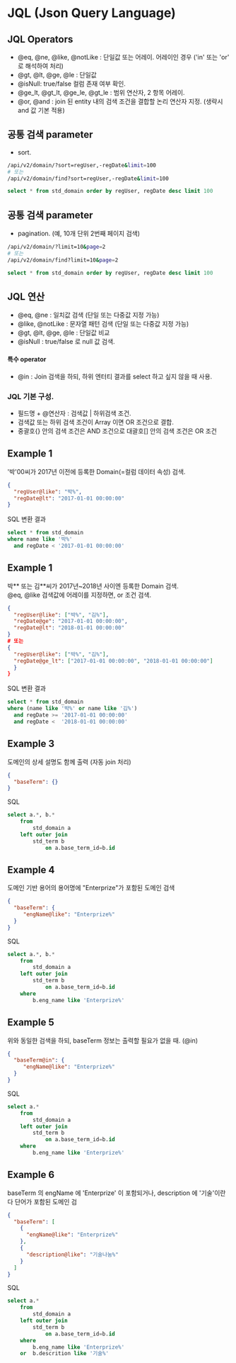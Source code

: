 # JQL (Json Query Language)

## JQL Operators
- @eq, @ne, @like, @notLike : 단일값 또는 어레이. 어레이인 경우 ('in' 또는 'or' 로 해석하여 처리)
- @gt, @lt, @ge, @le : 단일값
- @isNull: true/false 컬럼 존재 여부 확인.
- @ge_lt, @gt_lt, @ge_le, @gt_le : 범위 연산자, 2 항목 어레이.
- @or, @and : join 된 entity 내의 검색 조건을 결합할 논리 연산자 지정. (생략시 and 값 기본 적용)

## 공통 검색 parameter
- sort.
```sh
/api/v2/domain/?sort=regUser,-regDate&limit=100
# 또는 
/api/v2/domain/find?sort=regUser,-regDate&limit=100
```
```sql
select * from std_domain order by regUser, regDate desc limit 100
```

## 공통 검색 parameter
- pagination. (예, 10개 단위 2번째 페이지 검색)
```sh
/api/v2/domain/?limit=10&page=2
# 또는 
/api/v2/domain/find?limit=10&page=2
```
```sql
select * from std_domain order by regUser, regDate desc limit 100
```


## JQL 연산
- @eq, @ne : 일치값 검색 (단일 또는 다중값 지정 가능)
- @like, @notLike : 문자열 패턴 검색 (단일 또는 다중값 지정 가능)
- @gt, @lt, @ge, @le : 단일값 비교
- @isNull : true/false 로 null 값 검색.

#### 특수 operator
- @in : Join 검색을 하되, 하위 엔터티 결과를 select 하고 싶지 않을 때 사용.

### JQL 기본 구성.
* 필드명 + @연산자 : 검색값 | 하위검색 조건.
* 검색값 또는 하위 검색 조건이 Array 이면 OR 조건으로 결합.
* 중괄호{} 안의 검색 조건은 AND 조건으로 대괄호[] 안의 검색 조건은 OR 조건


## Example 1
'박'00씨가 2017년 이전에 등록한 Domain(=컬럼 데이터 속성) 검색.
```json
{
  "regUser@like": "박%",
  "regDate@lt": "2017-01-01 00:00:00"
}
```
SQL 변환 결과
```sql
select * from std_domain
where name like '박%' 
  and regDate < '2017-01-01 00:00:00' 
```

## Example 1
박** 또는 김**씨가 2017년~2018년 사이엔 등록한 Domain 검색.<br>
@eq, @like 검색값에 어레이를 지정하면, or 조건 검색.
```json
{
  "regUser@like": ["박%", "김%"],
  "regDate@ge": "2017-01-01 00:00:00",
  "regDate@lt": "2018-01-01 00:00:00"
}
# 또는
{
  "regUser@like": ["박%", "김%"],
  "regDate@ge_lt": ["2017-01-01 00:00:00", "2018-01-01 00:00:00"]
  }
}
```
SQL 변환 결과
```sql
select * from std_domain
where (name like '박%' or name like '김%')  
  and regDate >= '2017-01-01 00:00:00' 
  and regDate <  '2018-01-01 00:00:00' 
```

## Example 3
도메인의 상세 설명도 함께 출력 (자동 join 처리)
```json
{
  "baseTerm": {}
}
```
SQL
```sql
select a.*, b.* 
    from
        std_domain a 
    left outer join
        std_term b 
            on a.base_term_id=b.id 
```

## Example 4
도메인 기반 용어의 용어명에 "Enterprize"가 포함된 도메인 검색
```json
{
  "baseTerm": {
     "engName@like": "Enterprize%"
  }
}
```
SQL
```sql
select a.*, b.* 
    from
        std_domain a 
    left outer join
        std_term b 
            on a.base_term_id=b.id 
    where
        b.eng_name like 'Enterprize%'
```

## Example 5
위와 동일한 검색을 하되, baseTerm 정보는 출력할 필요가 없을 때. (@in)
```json
{
  "baseTerm@in": {
     "engName@like": "Enterprize%"
  }
}
```
SQL
```sql
select a.*
    from
        std_domain a 
    left outer join
        std_term b 
            on a.base_term_id=b.id 
    where
        b.eng_name like 'Enterprize%'
```

## Example 6
baseTerm 의 engName 에 'Enterprize' 이 포함되거나, description 에 '기술'이란 다 단어가 포함된 도메인 검
```json
{
  "baseTerm": [
    {
      "engName@like": "Enterprize%"
    },
    {
      "description@like": "기술나눔%"
    }
  ]
}
```
SQL
```sql
select a.*
    from
        std_domain a 
    left outer join
        std_term b 
            on a.base_term_id=b.id 
    where
        b.eng_name like 'Enterprize%'
    or  b.descrition like '기술%'
```
